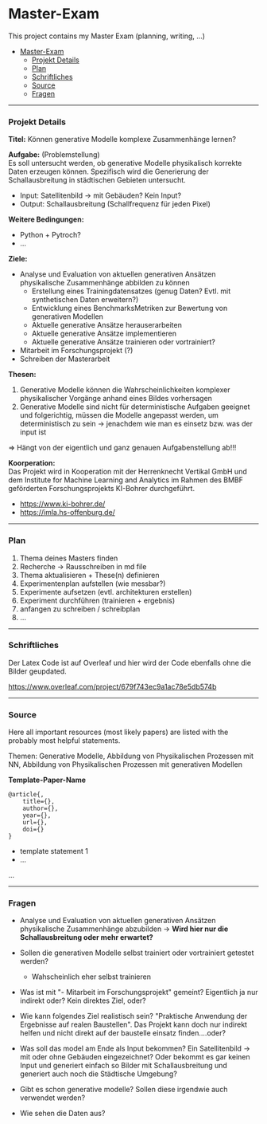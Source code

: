 # Master-Exam
This project contains my Master Exam (planning, writing, ...)

- [Master-Exam](#master-exam)
    - [Projekt Details](#projekt-details)
    - [Plan](#plan)
    - [Schriftliches](#schriftliches)
    - [Source](#source)
    - [Fragen](#fragen)



---
### Projekt Details

**Titel:** Können generative Modelle komplexe Zusammenhänge lernen?

**Aufgabe:** (Problemstellung)<br>
Es soll untersucht werden, ob generative Modelle physikalisch korrekte Daten erzeugen können. Spezifisch wird die Generierung der Schallausbreitung in städtischen Gebieten untersucht.

- Input: Satellitenbild -> mit Gebäuden? Kein Input?
- Output: Schallausbreitung (Schallfrequenz für jeden Pixel)

**Weitere Bedingungen:**
- Python + Pytroch?
- ...

**Ziele:**
- Analyse und Evaluation von aktuellen generativen Ansätzen physikalische Zusammenhänge abbilden zu können
  - Erstellung eines Trainingdatensatzes (genug Daten? Evtl. mit synthetischen Daten erweitern?)
  - Entwicklung eines BenchmarksMetriken zur Bewertung von generativen Modellen
  - Aktuelle generative Ansätze herauserarbeiten
  - Aktuelle generative Ansätze implementieren
  - Aktuelle generative Ansätze trainieren oder vortrainiert?
- Mitarbeit im Forschungsprojekt (?)
- Schreiben der Masterarbeit



**Thesen:**
1. Generative Modelle können die Wahrscheinlichkeiten komplexer physikalischer Vorgänge anhand eines Bildes vorhersagen
2. Generative Modelle sind nicht für deterministische Aufgaben geeignet und folgerichtig, müssen die Modelle angepasst werden, um deterministisch zu sein -> jenachdem wie man es einsetz bzw. was der input ist

=> Hängt von der eigentlich und ganz genauen Aufgabenstellung ab!!!


**Koorperation:**<br>
Das Projekt wird in Kooperation mit der Herrenknecht Vertikal GmbH und dem Institute for Machine Learning and Analytics im Rahmen des BMBF geförderten Forschungsprojekts KI-Bohrer durchgeführt.
- https://www.ki-bohrer.de/
- https://imla.hs-offenburg.de/




---
### Plan

1. Thema deines Masters finden
2. Recherche -> Rausschreiben in md file
3. Thema aktualisieren + These(n) definieren
4. Experimentenplan aufstellen (wie messbar?)
5. Experimente aufsetzen (evtl. architekturen erstellen)
6. Experiment durchführen (trainieren + ergebnis)
7. anfangen zu schreiben / schreibplan
8. ...




---
### Schriftliches

Der Latex Code ist auf Overleaf und hier wird der Code ebenfalls ohne die Bilder geupdated.

https://www.overleaf.com/project/679f743ec9a1ac78e5db574b




---
### Source

Here all important resources (most likely papers) are listed with the probably most helpful statements.

Themen: Generative Modelle, Abbildung von Physikalischen Prozessen mit NN, Abbildung von Physikalischen Prozessen mit generativen Modellen 


**Template-Paper-Name**<br>
```
@article{,
	title={}, 
	author={},
	year={},
	url={},
	doi={}
}
```
- template statement 1
- ...


...



---
### Fragen

- Analyse und Evaluation von aktuellen generativen Ansätzen physikalische Zusammenhänge abzubilden -> **Wird hier nur die Schallausbreitung oder mehr erwartet?**
- Sollen die generativen Modelle selbst trainiert oder vortrainiert getestet werden?
  - Wahscheinlich eher selbst trainieren
- Was ist mit "- Mitarbeit im Forschungsprojekt" gemeint? Eigentlich ja nur indirekt oder? Kein direktes Ziel, oder?
- Wie kann folgendes Ziel realistisch sein? "Praktische Anwendung der
Ergebnisse auf realen
Baustellen". Das Projekt kann doch nur indirekt helfen und nicht direkt auf der baustelle einsatz finden....oder?
- Was soll das model am Ende als Input bekommen? Ein Satellitenbild -> mit oder ohne Gebäuden eingezeichnet? Oder bekommt es gar keinen Input und generiert einfach so Bilder mit Schallausbreitung und generiert auch noch die Städtische Umgebung?


- Gibt es schon generative modelle? Sollen diese irgendwie auch verwendet werden?
- Wie sehen die Daten aus?




